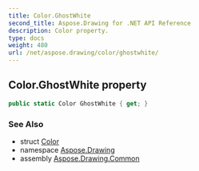 ```yaml
---
title: Color.GhostWhite
second_title: Aspose.Drawing for .NET API Reference
description: Color property. 
type: docs
weight: 480
url: /net/aspose.drawing/color/ghostwhite/
---
```

## Color.GhostWhite property

```csharp
public static Color GhostWhite { get; }
```

### See Also

* struct [Color](../)
* namespace [Aspose.Drawing](../../color/)
* assembly [Aspose.Drawing.Common](../../../)


